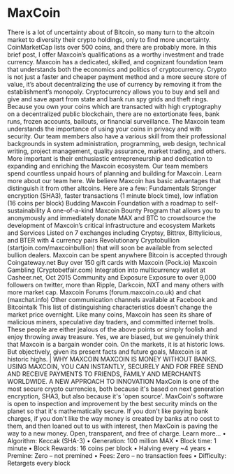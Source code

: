 # MaxCoin
There is a lot of uncertainty about of Bitcoin, so many turn to the altcoin market to diversity their crypto holdings, only to find more uncertainty. CoinMarketCap lists over 500 coins, and there are probably more. In this brief post, I offer Maxcoin’s qualifications as a worthy investment and trade currency.  Maxcoin has a dedicated, skilled, and cognizant foundation team that understands both the economics and politics of cryptocurrency. Crypto is not just a faster and cheaper payment method and a more secure store of value, it’s about decentralizing the use of currency by removing it from the establishment’s monopoly. Cryptocurrency allows you to buy and sell and give and save apart from state and bank run spy grids and theft rings. Because you own your coins which are transacted with high cryptography on a decentralized public blockchain, there are no extortionate fees, bank runs, frozen accounts, bailouts, or financial surveillance. The Maxcoin team understands the importance of using your coins in privacy and with security.  Our team members also have a various skill from their professional backgrounds in system administration, programming, web design, technical writing, project management, quality assurance, market trading, and others. More important is their enthusiastic entrepreneurship and dedication to expanding and enriching the Maxcoin ecosystem. Our team members spend countless unpaid hours of planning and building for Maxcoin. Learn more about our team here.  We believe Maxcoin has basic advantages that distinguish it from other altcoins. Here are a few:  Fundamentals  Stronger encryption (SHA3), faster transactions (1 minute block time), low inflation (16 coins per block) Budding Maxcoin Foundation with a roadmap to self-sustainability A one-of-a-kind Maxcoin Bounty Program that allows you to anonymously and immediately donate MAX and BTC to crowdsource the development of Maxcoin’s critical infrastructure and ecosystem Markets and Services  Listed on 7 exchanges including Cryptsy, Bittrex, Bittylicious, and BTER with 4 currency pairs Revolutionary Cryptobullion (startjoin.com/maxcoinbullion) that will soon be available from selected bullion dealers. Maxcoin can be spent anywhere Bitcoin is accepted through Coingateway.net Buy over 150 gift cards with Maxcoin (Pock.io) Maxcoin Gambling (Cryptobetfair.com) Integration into multicurrency wallet at Casheer.net, Oct 2015 Community and Exposure  Exposure to over 9,000 followers on twitter, more than Ripple, Darkcoin, NXT and many others with more market cap. Maxcoin Forums (forum.maxcoin.co.uk) and chat (maxchat.info) Other communication channels available at Facebook and Bitcointalk This list of distinguishing characteristics doesn’t change the market price overnight. Like many coins, Maxcoin has seen its share of malicious miners, speculative day traders,  and committed internet trolls. These people are either jealous of the above points or simply foolish and enjoy throwing away treasure. Yes, we are biased, but we genuinely think that Maxcoin is a bargain wonder coin. On the markets, it is at historic lows. But objectively, given its present facts and future goals, Maxcoin is at historic highs. | WHY MAXCOIN MAXCOIN IS MONEY WITHOUT BANKS. USING MAXCOIN, YOU CAN INSTANTLY, SECURELY AND FOR FREE SEND AND RECEIVE PAYMENTS TO FRIENDS, FAMILY AND MERCHANTS WORLDWIDE. A NEW APPROACH TO INNOVATION  MaxCoin is one of the most secure crypto currencies, both because it's based on next generation encryption, SHA3, but also because it's 'open source'. MaxCoin's software is open to inspection and improvement by the best security minds on the planet so that it's mathematically secure. If you don't like paying bank charges, if you don't like the way money is created by banks at no cost to them, and then loaned out to us with interest, then MaxCoin is paving the way to a new money. Open, transparent, and free of charge. Learn more...     • Algorithm: Keccak (SHA-3) • Generation: 100 million MAX • Block time: 1 minute • Block Rewards: 16 coins per block • Halving every ~4 years • Premine: Zero – not premined • Fees: Zero – no transaction fees • Difficulty: Retargets every block 
